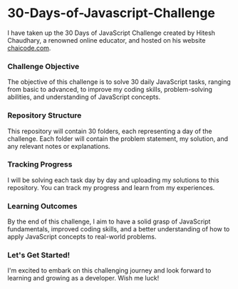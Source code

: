 # 30-Days-of-Javascript-Challenge

I have taken up the 30 Days of JavaScript Challenge created by Hitesh Chaudhary, a renowned online educator, and hosted on his website [chaicode.com](http://chaicode.com).

### Challenge Objective
The objective of this challenge is to solve 30 daily JavaScript tasks, ranging from basic to advanced, to improve my coding skills, problem-solving abilities, and understanding of JavaScript concepts.

### Repository Structure
This repository will contain 30 folders, each representing a day of the challenge. Each folder will contain the problem statement, my solution, and any relevant notes or explanations.

### Tracking Progress
I will be solving each task day by day and uploading my solutions to this repository. You can track my progress and learn from my experiences.

### Learning Outcomes
By the end of this challenge, I aim to have a solid grasp of JavaScript fundamentals, improved coding skills, and a better understanding of how to apply JavaScript concepts to real-world problems.

### Let's Get Started!
I'm excited to embark on this challenging journey and look forward to learning and growing as a developer. Wish me luck!
